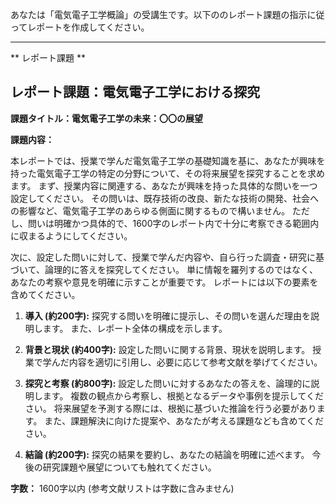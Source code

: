 あなたは「電気電子工学概論」の受講生です。以下ののレポート課題の指示に従ってレポートを作成してください。

---------------------------------------
** レポート課題 **

## レポート課題：電気電子工学における探究

**課題タイトル：電気電子工学の未来：〇〇の展望**

**課題内容：**

本レポートでは、授業で学んだ電気電子工学の基礎知識を基に、あなたが興味を持った電気電子工学の特定の分野について、その将来展望を探究することを求めます。  まず、授業内容に関連する、あなたが興味を持った具体的な問いを一つ設定してください。  その問いは、既存技術の改良、新たな技術の開発、社会への影響など、電気電子工学のあらゆる側面に関するもので構いません。  ただし、問いは明確かつ具体的で、1600字のレポート内で十分に考察できる範囲内に収まるようにしてください。

次に、設定した問いに対して、授業で学んだ内容や、自ら行った調査・研究に基づいて、論理的に答えを探究してください。  単に情報を羅列するのではなく、あなたの考察や意見を明確に示すことが重要です。  レポートには以下の要素を含めてください。

1. **導入 (約200字):**  探究する問いを明確に提示し、その問いを選んだ理由を説明します。  また、レポート全体の構成を示します。

2. **背景と現状 (約400字):**  設定した問いに関する背景、現状を説明します。  授業で学んだ内容を適切に引用し、必要に応じて参考文献を挙げてください。

3. **探究と考察 (約800字):**  設定した問いに対するあなたの答えを、論理的に説明します。  複数の観点から考察し、根拠となるデータや事例を提示してください。  将来展望を予測する際には、根拠に基づいた推論を行う必要があります。  また、課題解決に向けた提案や、あなたが考える課題なども含めてください。

4. **結論 (約200字):**  探究の結果を要約し、あなたの結論を明確に述べます。  今後の研究課題や展望についても触れてください。


**字数：** 1600字以内 (参考文献リストは字数に含みません)
